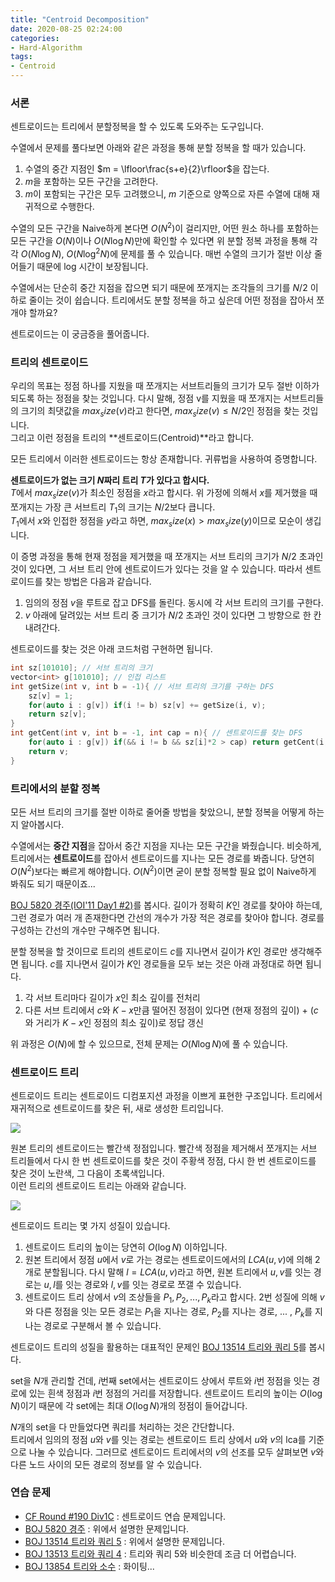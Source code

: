 ```yaml
---
title: "Centroid Decomposition"
date: 2020-08-25 02:24:00
categories:
- Hard-Algorithm
tags:
- Centroid
---
```


### 서론
센트로이드는 트리에서 분할정복을 할 수 있도록 도와주는 도구입니다.

수열에서 문제를 풀다보면 아래와 같은 과정을 통해 분할 정복을 할 때가 있습니다.

1. 수열의 중간 지점인 $m = \lfloor\frac{s+e}{2}\rfloor$을 잡는다.
2. $m$을 포함하는 모든 구간을 고려한다.
3. $m$이 포함되는 구간은 모두 고려했으니, $m$ 기준으로 양쪽으로 자른 수열에 대해 재귀적으로 수행한다.

수열의 모든 구간을 Naive하게 본다면 $O(N^2)$이 걸리지만, 어떤 원소 하나를 포함하는 모든 구간을 $O(N)$이나 $O(N \log N)$만에 확인할 수 있다면 위 분할 정복 과정을 통해 각각 $O(N \log N)$, $O(N \log^2 N)$에 문제를 풀 수 있습니다. 매번 수열의 크기가 절반 이상 줄어들기 때문에 log 시간이 보장됩니다.

수열에서는 단순히 중간 지점을 잡으면 되기 때문에 쪼개지는 조각들의 크기를 $N/2$ 이하로 줄이는 것이 쉽습니다. 트리에서도 분할 정복을 하고 싶은데 어떤 정점을 잡아서 쪼개야 할까요?

센트로이드는 이 궁금증을 풀어줍니다.

### 트리의 센트로이드
우리의 목표는 정점 하나를 지웠을 때 쪼개지는 서브트리들의 크기가 모두 절반 이하가 되도록 하는 정점을 찾는 것입니다. 다시 말해, 정점 v를 지웠을 때 쪼개지는 서브트리들의 크기의 최댓값을 $max_size(v)$라고 한다면, $max_size(v) \leq N/2$인 정점을 찾는 것입니다.<br>
 그리고 이런 정점을 트리의 **센트로이드(Centroid)**라고 합니다.

모든 트리에서 이러한 센트로이드는 항상 존재합니다. 귀류법을 사용하여 증명합니다.

**센트로이드가 없는 크기 $N$짜리 트리 $T$가 있다고 합시다.**<br>
$T$에서 $max_size(v)$가 최소인 정점을 $x$라고 합시다. 위 가정에 의해서 $x$를 제거했을 때 쪼개지는 가장 큰 서브트리 $T_1$의 크기는 $N/2$보다 큽니다.<br>
$T_1$에서 $x$와 인접한 정점을 $y$라고 하면, $max_size(x) > max_size(y)$이므로 모순이 생깁니다.

이 증명 과정을 통해 현재 정점을 제거했을 때 쪼개지는 서브 트리의 크기가 $N/2$ 초과인 것이 있다면, 그 서브 트리 안에 센트로이드가 있다는 것을 알 수 있습니다. 따라서 센트로이드를 찾는 방법은 다음과 같습니다.
1. 임의의 정점 $v$을 루트로 잡고 DFS를 돌린다. 동시에 각 서브 트리의 크기를 구한다.
2. $v$ 아래에 달려있는 서브 트리 중 크기가 $N/2$ 초과인 것이 있다면 그 방향으로 한 칸 내려간다.

센트로이드를 찾는 것은 아래 코드처럼 구현하면 됩니다.
```cpp
int sz[101010]; // 서브 트리의 크기
vector<int> g[101010]; // 인접 리스트
int getSize(int v, int b = -1){ // 서브 트리의 크기를 구하는 DFS
    sz[v] = 1;
    for(auto i : g[v]) if(i != b) sz[v] += getSize(i, v);
    return sz[v];
}
int getCent(int v, int b = -1, int cap = n){ // 센트로이드를 찾는 DFS
    for(auto i : g[v]) if(&& i != b && sz[i]*2 > cap) return getCent(i, v, cap);
    return v;
}
```

### 트리에서의 분할 정복
모든 서브 트리의 크기를 절반 이하로 줄어줄 방법을 찾았으니, 분할 정복을 어떻게 하는지 알아봅시다.

수열에서는 **중간 지점**을 잡아서 중간 지점을 지나는 모든 구간을 봐줬습니다. 비슷하게, 트리에서는 **센트로이드**를 잡아서 센트로이드를 지나는 모든 경로를 봐줍니다. 당연히 $O(N^2)$보다는 빠르게 해야합니다. $O(N^2)$이면 굳이 분할 정복할 필요 없이 Naive하게 봐줘도 되기 때문이죠...

[BOJ 5820 경주(IOI'11 Day1 #2)](https://www.acmicpc.net/problem/5820)를 봅시다. 길이가 정확히 $K$인 경로를 찾아야 하는데, 그런 경로가 여러 개 존재한다면 간선의 개수가 가장 적은 경로를 찾아야 합니다. 경로를 구성하는 간선의 개수만 구해주면 됩니다.

분할 정복을 할 것이므로 트리의 센트로이드 $c$를 지나면서 길이가 $K$인 경로만 생각해주면 됩니다. $c$를 지나면서 길이가 $K$인 경로들을 모두 보는 것은 아래 과정대로 하면 됩니다.
1. 각 서브 트리마다 길이가 $x$인 최소 깊이를 전처리
2. 다른 서브 트리에서 $c$와 $K-x$만큼 떨어진 정점이 있다면 (현재 정점의 깊이) + ($c$와 거리가 $K-x$인 정점의 최소 깊이)로 정답 갱신

위 과정은 $O(N)$에 할 수 있으므로, 전체 문제는 $O(N \log N)$에 풀 수 있습니다.

### 센트로이드 트리
센트로이드 트리는 센트로이드 디컴포지션 과정을 이쁘게 표현한 구조입니다. 트리에서 재귀적으로 센트로이드를 찾은 뒤, 새로 생성한 트리입니다.

![](https://i.imgur.com/ISfnVK6.png)

원본 트리의 센트로이드는 빨간색 정점입니다. 빨간색 정점을 제거해서 쪼개지는 서브 트리들에서 다시 한 번 센트로이드를 찾은 것이 주황색 정점, 다시 한 번 센트로이드를 찾은 것이 노란색, 그 다음이 초록색입니다.<br>
이런 트리의 센트로이드 트리는 아래와 같습니다.

![](https://i.imgur.com/7EnWa9x.png)

센트로이드 트리는 몇 가지 성질이 있습니다.
1. 센트로이드 트리의 높이는 당연히 $O(\log N)$ 이하입니다.
2. 원본 트리에서 정점 $u$에서 $v$로 가는 경로는 센트로이드에서의 $LCA(u, v)$에 의해 2개로 분할됩니다. 다시 말해 $l = LCA(u, v)$라고 하면, 원본 트리에서 $u, v$를 잇는 경로는 $u, l$를 잇는 경로와 $l, v$를 잇는 경로로 쪼갤 수 있습니다.
3. 센트로이드 트리 상에서 $v$의 조상들을 $P_1, P_2, ... , P_k$라고 합시다. 2번 성질에 의해 $v$와 다른 정점을 잇는 모든 경로는 $P_1$을 지나는 경로, $P_2$를 지나는 경로, ... , $P_k$를 지나는 경로로 구분해서 볼 수 있습니다.

센트로이드 트리의 성질을 활용하는 대표적인 문제인 [BOJ 13514 트리와 쿼리 5](https://www.acmicpc.net/problem/13514)를 봅시다.

set을 $N$개 관리할 건데, $i$번째 set에서는 센트로이드 상에서 루트와 $i$번 정점을 잇는 경로에 있는 흰색 정점과 $i$번 정점의 거리를 저장합니다. 센트로이드 트리의 높이는 $O(\log N)$이기 때문에 각 set에는 최대 $O(\log N)$개의 정점이 들어갑니다.

$N$개의 set을 다 만들었다면 쿼리를 처리하는 것은 간단합니다.<br>
트리에서 임의의 정점 $u$와 $v$를 잇는 경로는 센트로이드 트리 상에서 $u$와 $v$의 lca를 기준으로 나눌 수 있습니다. 그러므로 센트로이드 트리에서의 $v$의 선조를 모두 살펴보면 $v$와 다른 노드 사이의 모든 경로의 정보를 알 수 있습니다.

### 연습 문제
* [CF Round #190 Div1C](http://codeforces.com/contest/321/problem/C) : 센트로이드 연습 문제입니다.
* [BOJ 5820 경주](https://www.acmicpc.net/problem/5820) : 위에서 설명한 문제입니다.
* [BOJ 13514 트리와 쿼리 5](https://www.acmicpc.net/problem/13514) : 위에서 설명한 문제입니다.
* [BOJ 13513 트리와 쿼리 4](https://www.acmicpc.net/problem/13513) : 트리와 쿼리 5와 비슷한데 조금 더 어렵습니다.
* [BOJ 13854 트리와 소수](https://www.acmicpc.net/problem/13854) : 화이팅...
